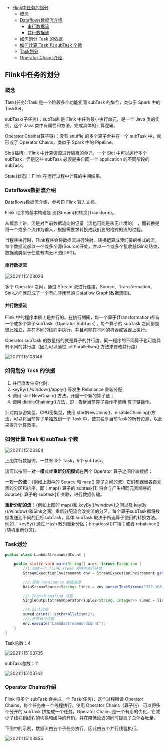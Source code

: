 <!-- TOC -->

- [Flink中任务的划分](#flink中任务的划分)
  - [概念](#概念)
  - [Dataflows数据流介绍](#dataflows数据流介绍)
    - [串行数据流](#串行数据流)
    - [并行数据流](#并行数据流)
  - [如何划分 Task 的依据](#如何划分-task-的依据)
  - [如何计算 Task 和 subTask 个数](#如何计算-task-和-subtask-个数)
  - [Task划分](#task划分)
  - [Operator Chains介绍](#operator-chains介绍)

<!-- /TOC -->


## Flink中任务的划分

### 概念

Task(任务):Task 是一个阶段多个功能相同 subTask 的集合，类似于 Spark 中的 TaskSet。

subTask(子任务)：subTask 是 Flink 中任务最小执行单元，是一个 Java 类的实例，这个 Java 类中有属性和方法，完成具体的计算逻辑。

Operator Chains(算子链)：没有 shuffle 的多个算子合并在一个 subTask 中，就形成了 Operator Chains，类似于 Spark 中的 Pipeline。

Slot(插槽)：Flink 中计算资源进行隔离的单元，一个 Slot 中可以运行多个 subTask，但是这些 subTask 必须是来自同一个 application 的不同阶段的 subTask。

State(状态)：Flink 在运行过程中计算的中间结果。


### Dataflows数据流介绍

Dataflows数据流介绍，参考自 Flink 官方文档。

Flink 程序的基本构建是 流(Stream)和转换(Transform)。

从概念上讲，流是对当前数据流向的记录（流也可能是永无止境的） ，而转换是将一个或多个流作为输入，根据需要求转换成我们要的格式的流的过程。

当程序执行时，Flink程序会将数据流进行映射、转换运算成我们要的格式的流。每个数据流都以一个或多个源(Source)开始，并以一个或多个接收器(Sink)结束，数据流类似于任意有向无环图(DAG)。

#### 串行数据流

![20211115103026](https://vscodepic.oss-cn-beijing.aliyuncs.com/pic/20211115103026.png)

多个 Operator 之间，通过 Stream 流进行连接，Source、Transformation、Sink之间就形成了一个有向非闭环的 Dataflow Graph(数据流图)。

#### 并行数据流

Flink 中的程序本质上是并行的。在执行期间，每一个算子(Transformation)都有一个或多个算子subTask（Operator SubTask），每个算子的 subTask 之间都是彼此独立，并在不同的线程中执行，并且可能在不同的机器或容器上执行。

Operator subTask 的数量指的就是算子的并行度。同一程序的不同算子也可能具有不同的并行度（因为可以通过 setParallelism() 方法来修改并行度）

![20211115103146](https://vscodepic.oss-cn-beijing.aliyuncs.com/pic/20211115103146.png)

### 如何划分 Task 的依据

1. 并行度发生变化时;
2. keyBy() /window()/apply() 等发生 Rebalance 重新分配
3. 调用 startNewChain() 方法，开启一个新的算子链；
4. 调用 diableChaining()方法，即：告诉当前算子操作不使用 算子链操作。

针对内存密集型、CPU密集型，使用 startNewChins()、disableChaining()方法，可以将当前算子单独放到一个 Task 中，使其独享当前Task的所有资源，以此来提升计算效率。

### 如何计算 Task 和 subTask 个数

![20211115103304](https://vscodepic.oss-cn-beijing.aliyuncs.com/pic/20211115103304.png)

上图并行数据流，一共有 3个 Task，5个 subTask。

流可以按照**一对一模**式或**重新分配模式**在两个 Operator 算子之间传输数据：

**一对一的流**：（例如上图中的 Source 和 map() 算子之间的流）它们都保留各自元素的分区和排序。即：map() 算子的 subtask[1] 将会与产生相同元素顺序的Source() 算子的 subtask[1] 关联，进行数据传输。

**重新分配的流**：（例如上图的 map()和 keyBy()/window()之间以及 keyBy ()/window()和Sink之间）重新分配流会改变流的分区。每个算子subTask都将数据发送到不同的目标subTask，具体 subTask 取决于所选算子使用的转换方法。例如： keyBy() 通过 Hash 散列重新分区；broadcast()广播；或者 rebalance() (随机重新分区)。

### Task划分

```java
public class LambdaStreamWordCount {

    public static void main(String[] args) throws Exception {
        //1.创建一个 flink steam 程序的执行环境
        StreamExecutionEnvironment env = StreamExecutionEnvironment.getExecutionEnvironment();

        //2.获取 DataSource 数据来源
        DataStreamSource<String> lines = env.socketTextStream("192.168.204.210", 8888);

        //3.Transformation 过程
        SingleOutputStreamOperator<Tuple2<String, Integer>> sumed = lines.flatMap((String line, Collector<Tuple2<String, Integer>> out) -> Arrays.stream(line.split(" ")).forEach(word -> out.collect(Tuple2.of(word, 1)))).returns(Types.TUPLE(Types.STRING,Types.INT)).keyBy(0).sum(1);

        //4.Sink过程
        sumed.print().setParallelism(2);
        //5.任务执行过程
        env.execute("LambdaStreamWordCount");
    }
}
```

Task总数：4

![20211115103705](https://vscodepic.oss-cn-beijing.aliyuncs.com/pic/20211115103705.png)

subTask总数：11

![20211115103742](https://vscodepic.oss-cn-beijing.aliyuncs.com/pic/20211115103742.png)

### Operator Chains介绍

Flink 将多个 subTask 合并成一个 Task(任务)，这个过程叫做 Operator Chains，每个任务由一个线程执行。使用 Operator Chains（算子链） 可以将多个分开的 subTask 拼接成一个任务。Operator Chains 是一个有用的优化，它减少了线程到线程的切换和缓冲的开销，并在降低延迟的同时提高了总体吞吐量。

下图中的示例，数据流由五个子任务执行，因此由五个并行线程执行。

![20211115103855](https://vscodepic.oss-cn-beijing.aliyuncs.com/pic/20211115103855.png)
